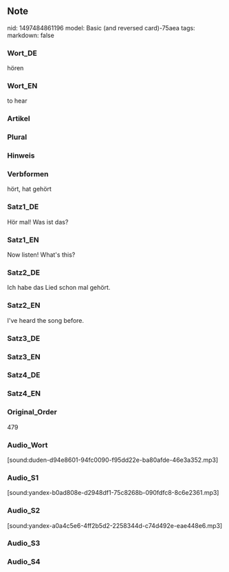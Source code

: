 ## Note
nid: 1497484861196
model: Basic (and reversed card)-75aea
tags: 
markdown: false

### Wort_DE
hören

### Wort_EN
to hear

### Artikel


### Plural


### Hinweis


### Verbformen
hört, hat gehört

### Satz1_DE
Hör mal! Was ist das?

### Satz1_EN
Now listen! What's this?

### Satz2_DE
Ich habe das Lied schon mal gehört.

### Satz2_EN
I've heard the song before.

### Satz3_DE


### Satz3_EN


### Satz4_DE


### Satz4_EN


### Original_Order
479

### Audio_Wort
[sound:duden-d94e8601-94fc0090-f95dd22e-ba80afde-46e3a352.mp3]

### Audio_S1
[sound:yandex-b0ad808e-d2948df1-75c8268b-090fdfc8-8c6e2361.mp3]

### Audio_S2
[sound:yandex-a0a4c5e6-4ff2b5d2-2258344d-c74d492e-eae448e6.mp3]

### Audio_S3


### Audio_S4


